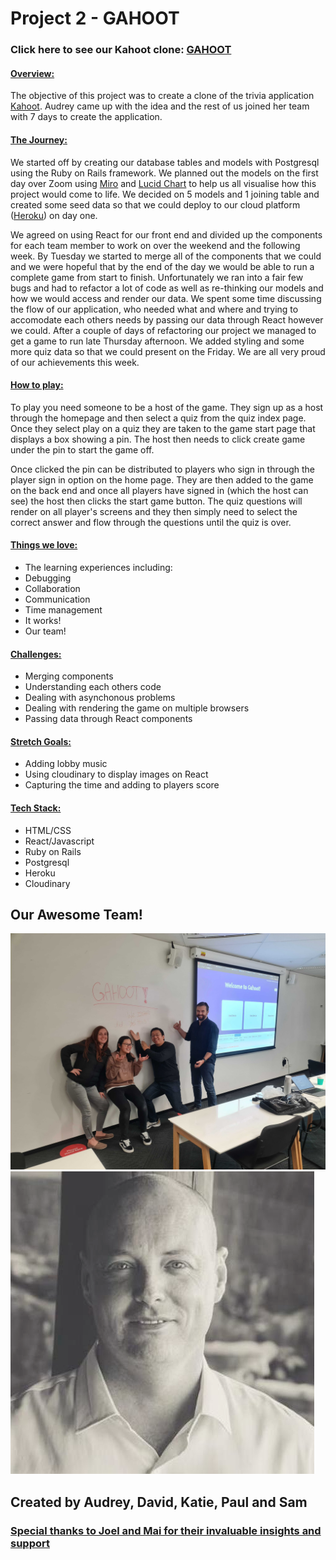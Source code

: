 # Project 2 - GAHOOT

### Click here to see our Kahoot clone: [GAHOOT](https://gahoot-client.herokuapp.com/host-sign-in)

#### <u>Overview:</u>

The objective of this project was to create a clone of the trivia application [Kahoot](https://kahoot.com/). Audrey came up with the idea and the rest of us joined her team with 7 days to create the application.

#### <u>The Journey:</u>

We started off by creating our database tables and models with Postgresql using the Ruby on Rails framework.  We planned out the models on the first day over Zoom using [Miro](https://miro.com/app/dashboard/) and [Lucid Chart](https://lucid.app/documents#/dashboard) to help us all visualise how this project would come to life. We decided on 5 models and 1 joining table and created some seed data so that we could deploy to our cloud platform ([Heroku](https://dashboard.heroku.com/login)) on day one.

We agreed on using React for our front end and divided up the components for each team member to work on over the weekend and the following week. By Tuesday we started to merge all of the components that we could and we were hopeful that by the end of the day we would be able to run a complete game from start to finish. Unfortunately we ran into a fair few bugs and had to refactor a lot of code as well as re-thinking our models and how we would access and render our data. We spent some time discussing the flow of our application, who needed what and where and trying to accomodate each others needs by passing our data through React however we could. After a couple of days of refactoring our project we managed to get a game to run late Thursday afternoon. We added styling and some more quiz data so that we could present on the Friday. We are all very proud of our achievements this week.

#### <u>How to play:</u>

 To play you need someone to be a host of the game. They sign up as a host through the homepage and then select a quiz from the quiz index page. Once they select play on a quiz they are taken to the game start page that displays a box showing a pin. The host then needs to click create game under the pin to start the game off.

 Once clicked the pin can be distributed to players who sign in through the player sign in option on the home page. They are then added to the game on the back end and once all players have signed in (which the host can see) the host then clicks the start game button. The quiz questions will render on all player's screens and they then simply need to select the correct answer and flow through the questions until the quiz is over.

#### <u>Things we love:</u>
* The learning experiences including:
 * Debugging
 * Collaboration
 * Communication
 * Time management
* It works!
* Our team!

#### <u>Challenges:</u>
* Merging components
* Understanding each others code
* Dealing with asynchonous problems
* Dealing with rendering the game on multiple browsers
* Passing data through React components

#### <u> Stretch Goals:</u>
* Adding lobby music
* Using cloudinary to display images on React
* Capturing the time and adding to players score

#### <u>Tech Stack:</u>
* HTML/CSS
* React/Javascript
* Ruby on Rails
* Postgresql
* Heroku
* Cloudinary

## Our Awesome Team!

![Team](https://github.com/audreypatricia/GAHOOT-client/blob/main/src/images/team.jpg)\
![Paul](https://github.com/audreypatricia/GAHOOT-client/blob/main/src/images/Paul.png)


## Created by Audrey, David, Katie, Paul and Sam
### <u> Special thanks to Joel and Mai for their invaluable insights and support </u>

